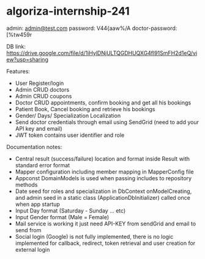 # algoriza-internship-241
admin: admin@test.com
password: V44{aaw%/A
doctor-password: [%tw459r

DB link: https://drive.google.com/file/d/1iHylDNjULTQGDHUQXG4fl91SmFH2d1eQ/view?usp=sharing

Features:
- User Register/login
- Admin CRUD doctors
- Admin CRUD coupons
- Doctor CRUD appointments, confirm booking and get all his bookings
- Patient Book, Cancel booking and retrieve his bookings
- Gender/ Days/ Specialization Localization
- Send doctor credentials through email using SendGrid (need to add your API key and email)
- JWT token contains user identifier and role

Documentation notes:
- Central result (success/failure) location and format inside Result<T> with standard error format
- Mapper configuration including member mapping in MapperConfig file
- Appconst DomainModels is used when passing includes to repository methods
- Date seed for roles and specialization in DbContext onModelCreating, and admin seed in a static class (ApplicationDbInitializer) called once when app startup
- Input Day format (Saturday - Sunday ... etc)
- Input Gender format (Male = Female)
- Mail service is working it just need API-KEY from sendGrid and email to send from
- Social login (Google) is not fully implemented, there is no logic implemented for callback, redirect, token retrieval and user creation for external login

